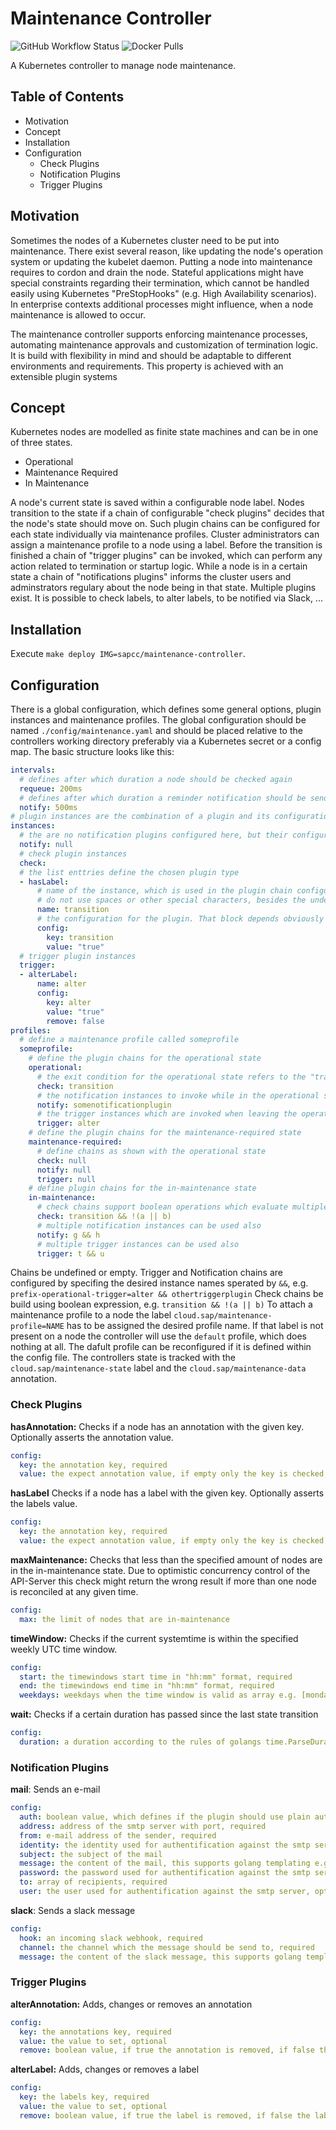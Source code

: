 # Maintenance Controller
![GitHub Workflow Status](https://img.shields.io/github/workflow/status/sapcc/maintenance-controller/Build%20and%20run%20tests)
![Docker Pulls](https://img.shields.io/docker/pulls/sapcc/maintenance-controller)

A Kubernetes controller to manage node maintenance.

## Table of Contents
- Motivation
- Concept
- Installation
- Configuration
  - Check Plugins
  - Notification Plugins
  - Trigger Plugins

## Motivation
Sometimes the nodes of a Kubernetes cluster need to be put into maintenance.
There exist several reason, like updating the node's operation system or updating the kubelet daemon.
Putting a node into maintenance requires to cordon and drain the node.
Stateful applications might have special constraints regarding their termination, which cannot be handled easily using Kubernetes "PreStopHooks" (e.g. High Availability scenarios).
In enterprise contexts additional processes might influence, when a node maintenance is allowed to occur.

The maintenance controller supports enforcing maintenance processes, automating maintenance approvals and customization of termination logic.
It is build with flexibility in mind and should be adaptable to different environments and requirements.
This property is achieved with an extensible plugin systems

## Concept
Kubernetes nodes are modelled as finite state machines and can be in one of three states.
- Operational
- Maintenance Required
- In Maintenance

A node's current state is saved within a configurable node label.
Nodes transition to the state if a chain of configurable "check plugins" decides that the node's state should move on.
Such plugin chains can be configured for each state individually via maintenance profiles.
Cluster administrators can assign a maintenance profile to a node using a label.
Before the transition is finished a chain of "trigger plugins" can be invoked, which can perform any action related to termination or startup logic.
While a node is in a certain state a chain of "notifications plugins" informs the cluster users and adminstrators regulary about the node being in that state.
Multiple plugins exist.
It is possible to check labels, to alter labels, to be notified via Slack, ...

## Installation

Execute ```make deploy IMG=sapcc/maintenance-controller```.

## Configuration

There is a global configuration, which defines some general options, plugin instances and maintenance profiles.
The global configuration should be named ```./config/maintenance.yaml``` and should be placed relative to the controllers working directory preferably via a Kubernetes secret or a config map.
The basic structure looks like this:
```yaml
intervals:
  # defines after which duration a node should be checked again
  requeue: 200ms
  # defines after which duration a reminder notification should be send
  notify: 500ms
# plugin instances are the combination of a plugin and its configuration
instances:
  # the are no notification plugins configured here, but their configuration works the same way as for check and trigger plugins
  notify: null
  # check plugin instances
  check:
  # the list enttries define the chosen plugin type
  - hasLabel:
      # name of the instance, which is used in the plugin chain configurations
      # do not use spaces or other special characters, besides the underscore, which is allowed
      name: transition
      # the configuration for the plugin. That block depends obviously on the plugin type
      config:
        key: transition
        value: "true"
  # trigger plugin instances
  trigger:
  - alterLabel:
      name: alter
      config:
        key: alter
        value: "true"
        remove: false
profiles:
  # define a maintenance profile called someprofile
  someprofile:
    # define the plugin chains for the operational state
    operational:
      # the exit condition for the operational state refers to the "transition" plugin instance defined in the instances section
      check: transition
      # the notification instances to invoke while in the operational state
      notify: somenotificationplugin
      # the trigger instances which are invoked when leaving the operational state
      trigger: alter
    # define the plugin chains for the maintenance-required state
    maintenance-required:
      # define chains as shown with the operational state
      check: null
      notify: null
      trigger: null
    # define plugin chains for the in-maintenance state
    in-maintenance:
      # check chains support boolean operations which evaluate multiple instances
      check: transition && !(a || b)
      # multiple notification instances can be used also
      notify: g && h
      # multiple trigger instances can be used also
      trigger: t && u
```
Chains be undefined or empty.
Trigger and Notification chains are configured by specifing the desired instance names sperated by ```&&```, e.g. ```prefix-operational-trigger=alter && othertriggerplugin```
Check chains be build using boolean expression, e.g. ```transition && !(a || b)```
To attach a maintenance profile to a node the label ```cloud.sap/maintenance-profile=NAME``` has to be assigned the desired profile name.
If that label is not present on a node the controller will use the ```default``` profile, which does nothing at all.
The dafult profile can be reconfigured if it is defined within the config file.
The controllers state is tracked with the ```cloud.sap/maintenance-state``` label and the ```cloud.sap/maintenance-data``` annotation.

### Check Plugins
__hasAnnotation:__ Checks if a node has an annotation with the given key. Optionally asserts the annotation value.
```yaml
config:
  key: the annotation key, required
  value: the expect annotation value, if empty only the key is checked, optional
```
__hasLabel__ Checks if a node has a label with the given key. Optionally asserts the labels value.
```yaml
config:
  key: the annotation key, required
  value: the expect annotation value, if empty only the key is checked, optional
```
__maxMaintenance:__ Checks that less than the specified amount of nodes are in the in-maintenance state. Due to optimistic concurrency control of the API-Server this check might return the wrong result if more than one node is reconciled at any given time.
```yaml
config:
  max: the limit of nodes that are in-maintenance
```
__timeWindow:__ Checks if the current systemtime is within the specified weekly UTC time window.
```yaml
config:
  start: the timewindows start time in "hh:mm" format, required
  end: the timewindows end time in "hh:mm" format, required
  weekdays: weekdays when the time window is valid as array e.g. [monday, tuesday, wednesday, thursday, friday, saturday, sunday], required
```
__wait:__ Checks if a certain duration has passed since the last state transition
```yaml
config:
  duration: a duration according to the rules of golangs time.ParseDuration(), required
```

### Notification Plugins
__mail__: Sends an e-mail
```yaml
config:
  auth: boolean value, which defines if the plugin should use plain auth or no auth at all, required
  address: address of the smtp server with port, required
  from: e-mail address of the sender, required
  identity: the identity used for authentification against the smtp server, optional
  subject: the subject of the mail
  message: the content of the mail, this supports golang templating e.g. {{ .State }} to get the current state as string or {{ .Node }} to access the node object, required
  password: the password used for authentification against the smtp server, optional
  to: array of recipients, required
  user: the user used for authentification against the smtp server, optional
```
__slack__: Sends a slack message
```yaml
config:
  hook: an incoming slack webhook, required
  channel: the channel which the message should be send to, required
  message: the content of the slack message, this supports golang templating e.g. {{ .State }} to get the current state as string or {{ .Node }} to access the node object, required
```

### Trigger Plugins
__alterAnnotation:__ Adds, changes or removes an annotation
```yaml
config:
  key: the annotations key, required
  value: the value to set, optional
  remove: boolean value, if true the annotation is removed, if false the annotation is added or changed, optional
```
__alterLabel:__ Adds, changes or removes a label
```yaml
config:
  key: the labels key, required
  value: the value to set, optional
  remove: boolean value, if true the label is removed, if false the label is added or changed, optional
```
